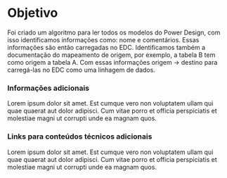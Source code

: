 # **Objetivo**

Foi criado um algoritmo para ler todos os modelos do Power Design, com isso identificamos informações como: nome e comentários. Essas informações são então carregadas no EDC. Identificamos  também a documentação do mapeamento de origem, por exemplo, a tabela B tem como origem a tabela A. Com essas informações origem -> destino para carregá-las no EDC como uma linhagem de dados.


### **Informações adicionais**

Lorem ipsum dolor sit amet. Est cumque vero non voluptatem ullam qui quae quaerat aut dolor adipisci. Cum vitae porro et officia perspiciatis et molestiae magni ut corrupti unde ea magnam quos.


### **Links para conteúdos técnicos adicionais**

Lorem ipsum dolor sit amet. Est cumque vero non voluptatem ullam qui quae quaerat aut dolor adipisci. Cum vitae porro et officia perspiciatis et molestiae magni ut corrupti unde ea magnam quos.


